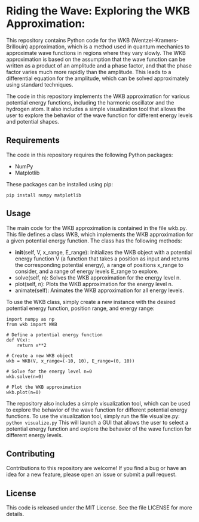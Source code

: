 # Riding the Wave: Exploring the WKB Approximation:
This repository contains Python code for the WKB (Wentzel-Kramers-Brillouin) approximation, which is a method used in quantum mechanics to approximate wave functions in regions where they vary slowly. The WKB approximation is based on the assumption that the wave function can be written as a product of an amplitude and a phase factor, and that the phase factor varies much more rapidly than the amplitude. This leads to a differential equation for the amplitude, which can be solved approximately using standard techniques.

The code in this repository implements the WKB approximation for various potential energy functions, including the harmonic oscillator and the hydrogen atom. It also includes a simple visualization tool that allows the user to explore the behavior of the wave function for different energy levels and potential shapes.

## Requirements
The code in this repository requires the following Python packages:
* NumPy
* Matplotlib

These packages can be installed using pip:
```
pip install numpy matplotlib
```
## Usage
The main code for the WKB approximation is contained in the file wkb.py. This file defines a class WKB, which implements the WKB approximation for a given potential energy function. The class has the following methods:

* __init__(self, V, x_range, E_range): Initializes the WKB object with a potential energy function V (a function that takes a position as input and returns the corresponding potential energy), a range of positions x_range to consider, and a range of energy levels E_range to explore.
* solve(self, n): Solves the WKB approximation for the energy level n.
* plot(self, n): Plots the WKB approximation for the energy level n.
* animate(self): Animates the WKB approximation for all energy levels.

To use the WKB class, simply create a new instance with the desired potential energy function, position range, and energy range:
```
import numpy as np
from wkb import WKB

# Define a potential energy function
def V(x):
    return x**2

# Create a new WKB object
wkb = WKB(V, x_range=(-10, 10), E_range=(0, 10))

# Solve for the energy level n=0
wkb.solve(n=0)

# Plot the WKB approximation
wkb.plot(n=0)
```
The repository also includes a simple visualization tool, which can be used to explore the behavior of the wave function for different potential energy functions. To use the visualization tool, simply run the file visualize.py:
```python visualize.py```
This will launch a GUI that allows the user to select a potential energy function and explore the behavior of the wave function for different energy levels.

## Contributing
Contributions to this repository are welcome! If you find a bug or have an idea for a new feature, please open an issue or submit a pull request.

## License
This code is released under the MIT License. See the file LICENSE for more details.
